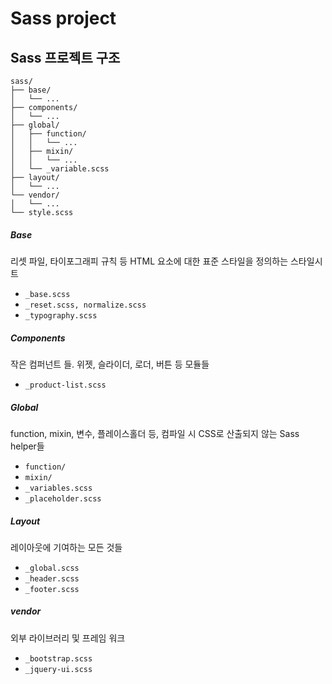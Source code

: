 # Sass project

## Sass 프로젝트 구조

```
sass/
├── base/
│   └── ...
├── components/
│   └── ...
├── global/
│   ├── function/
│   │   └── ...
│   ├── mixin/
│   │   └── ...
│   └── _variable.scss
├── layout/
│   └── ...
└── vendor/
│   └── ...
└── style.scss
```

##### Base

리셋 파일, 타이포그래피 규칙 등 HTML 요소에 대한 표준 스타일을 정의하는 스타일시트

+ `_base.scss`
+ `_reset.scss, normalize.scss`
+ `_typography.scss`

##### Components

작은 컴퍼넌트 들. 위젯, 슬라이더, 로더, 버튼 등 모듈들

+ `_product-list.scss`

##### Global

function, mixin, 변수, 플레이스홀더 등, 컴파일 시 CSS로 산출되지 않는 Sass helper들

+ `function/`
+ `mixin/`
+ `_variables.scss`
+ `_placeholder.scss`

##### Layout

레이아웃에 기여하는 모든 것들

+ `_global.scss`
+ `_header.scss`
+ `_footer.scss`

##### vendor

외부 라이브러리 및 프레임 워크

+ `_bootstrap.scss`
+ `_jquery-ui.scss`